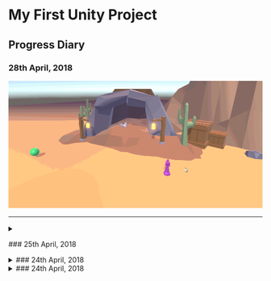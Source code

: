 # My First Unity Project
## Progress Diary

### 28th April, 2018
![dialogue](gifs/28-04-18.gif "dialogue")

---



<details>
  <summary>
    <p>### 25th April, 2018</p>
  </summary>
  ![interactions](gifs/25-04-18.gif "interactions")
</details>

<details>
  <summary>
    ### 24th April, 2018
  </summary>
  <p>![pathfinding](gifs/24-04-18.gif "pathfinding")</p>
</details>

<details><summary>### 24th April, 2018</summary>
<p>

![pathfinding](gifs/24-04-18.gif "pathfinding")

</p></details>